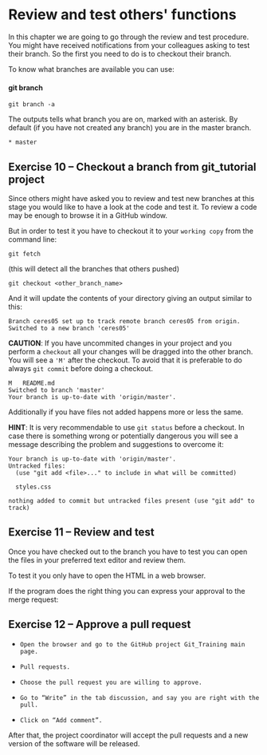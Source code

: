 # Review and test others' functions

In this chapter we are going to go through the review and test procedure. You might have received notifications from your colleagues asking to test their branch. So the first you need to do is to checkout their branch.

To know what branches are available you can use:

#### git branch

```
git branch -a
```

The outputs tells what branch you are on, marked with an asterisk. By default (if you have not created any branch) you are in the master branch.

```
* master
```

## Exercise 10 – Checkout a branch from git_tutorial project

Since others might have asked you to review and test new branches at this stage you would like to have a look at the code and test it. To review a code may be enough to browse it in a GitHub window.

But in order to test it you have to checkout it to your `working copy` from the command line:

```
git fetch
```

(this will detect all the branches that others pushed)

```
git checkout <other_branch_name>
```

And it will update the contents of your directory giving an output similar to this:

```
Branch ceres05 set up to track remote branch ceres05 from origin.
Switched to a new branch 'ceres05'
```

**CAUTION**: If you have uncommited changes in your project and you perform a `checkout` all your changes will be dragged into the other branch. You will see a `'M'` after the checkout. To avoid that it is preferable to do always `git commit` before doing a checkout.

```
M	README.md
Switched to branch 'master'
Your branch is up-to-date with 'origin/master'.
```

Additionally if you have files not added happens more or less the same.

**HINT**: It is very recommendable to use `git status` before a checkout. In case there is something wrong or potentially dangerous you will see a message describing the problem and suggestions to overcome it:

```
Your branch is up-to-date with 'origin/master'.
Untracked files:
  (use "git add <file>..." to include in what will be committed)

  styles.css

nothing added to commit but untracked files present (use "git add" to track)
```

## Exercise 11 – Review and test

Once you have checked out to the branch you have to test you can open the files in your preferred text editor and review them.

To test it you only have to open the HTML in a web browser.

If the program does the right thing you can express your approval to the merge request:

## Exercise 12 – Approve a pull request

*     Open the browser and go to the GitHub project Git_Training main page.
*     Pull requests.
*     Choose the pull request you are willing to approve.
*     Go to “Write” in the tab discussion, and say you are right with the pull.
*     Click on “Add comment”.

After that, the project coordinator will accept the pull requests and a new version of the software will be released.